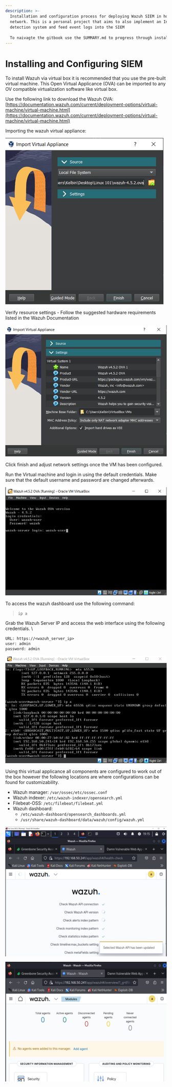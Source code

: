 ```yaml
---
description: >-
  Installation and configuration process for deploying Wazuh SIEM in home
  network. This is a personal project that aims to also implement an Intrusion
  detection system and feed event logs into the SIEM

  To naivagte the gitbook use the SUMMARY.md to progress through installation, configuration and wrting detection rules
---
```


# Installing and Configuring SIEM

To install Wazuh via virtual box it is recommended that you use the pre-built virtual machine. This Open Virtual Applicance (OVA) can be imported to any OV compatible virtualization software like virtual box.&#x20;

Use the following link to download the Wazuh OVA: [https://documentation.wazuh.com/current/deployment-options/virtual-machine/virtual-machine.html](https://documentation.wazuh.com/current/deployment-options/virtual-machine/virtual-machine.html)

Importing the wazuh virtual appliance:

![](.gitbook/assets/image.png)

Verify resource settings - Follow the suggested hardware requirements listed in the Wazuh Documentation&#x20;

![](<.gitbook/assets/image (1).png>)

Click finish and adjust network settings once the VM has been configured.&#x20;

Run the Virtual machine and login in using the default credentials. Make sure that the default username and password are changed afterwards.

![](<.gitbook/assets/image (2).png>)

To access the wazuh dashboard use the following command:&#x20;

> ```
> ip a
> ```

Grab the Wazuh Server IP and access the web interface using the following credentials. \


```
URL: https://<wazuh_server_ip>
user: admin
password: admin
```

![](<.gitbook/assets/image (3).png>)

Using this virtual applicance all components are configured to work out of the box however the following locations are where configurations can be found for customizability.&#x20;

* Wazuh manager: `/var/ossec/etc/ossec.conf`
* Wazuh indexer: `/etc/wazuh-indexer/opensearch.yml`
* Filebeat-OSS: `/etc/filebeat/filebeat.yml`
* Wazuh dashboard:
  * `/etc/wazuh-dashboard/opensearch_dashboards.yml`
  * `/usr/share/wazuh-dashboard/data/wazuh/config/wazuh.yml`

![](<.gitbook/assets/image (4).png>)

![](<.gitbook/assets/image (5).png>)

